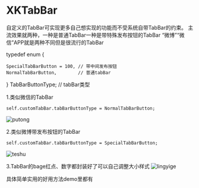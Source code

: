 
# XKTabBar

自定义的TabBar可实现更多自己想实现的功能而不受系统自带TabBar的约束。
主流效果就两种，一种是普通TabBar一种是带特殊发布按钮的TabBar “微博”“微信”APP就是两种不同但是很流行的TabBar
  
  typedef enum 
  {
  
    SpecialTabBarButton = 100, // 带中间发布按钮
    NormalTabBarButton,        // 普通tabBar
    
  } TabBarButtonType; // tabBar类型
  
  1.类似微信的TabBar
    
    self.customTabBar.tabBarButtonType = NormalTabBarButton;
    
  ![putong](http://a2.qpic.cn/psb?/V13xP0Fc3bLGEW/QmJC09AGdN4y8v9dLKZ0*mMjli261us3n2WQh7r4gd0!/b/dG8BAAAAAAAA&bo=eQGnAAAAAAADB*0!&rf=viewer_4)
    
  2.类似微博带发布按钮的TabBar
    
    self.customTabBar.tabBarButtonType = SpecialTabBarButton;
  
  ![teshu](http://a1.qpic.cn/psb?/V13xP0Fc3bLGEW/nV7r8VQzMYhhdALOL4nhtDkJKcm6E*qN24vKBA3kSlA!/b/dAsBAAAAAAAA&bo=dgGpAAAAAAADAPs!&rf=viewer_4)

  3.TabBar的bage红点、数字都封装好了可以自己调整大小样式
  ![lingyige](http://a2.qpic.cn/psb?/V13xP0Fc3bLGEW/NiS91S1MC3qvhyDtJg2VpMkrpyr74FUpLxuW8N.nApA!/b/dI0BAAAAAAAA&bo=uQCMAAAAAAADABA!&rf=viewer_4)
  
  具体简单实用的好用方法demo里都有









